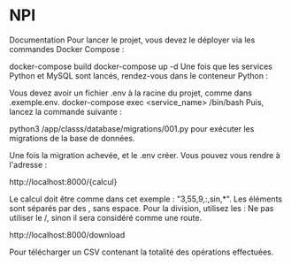 # NPI
Documentation
Pour lancer le projet, vous devez le déployer via les commandes Docker Compose :


docker-compose build
docker-compose up -d
Une fois que les services Python et MySQL sont lancés, rendez-vous dans le conteneur Python :

Vous devez avoir un fichier .env à la racine du projet, comme dans .exemple.env.
docker-compose exec <service_name> /bin/bash
Puis, lancez la commande suivante :

python3 /app/classs/database/migrations/001.py
pour exécuter les migrations de la base de données.


Une fois la migration achevée, et le .env créer. Vous pouvez vous rendre à l'adresse :

http://localhost:8000/{calcul}

Le calcul doit être comme dans cet exemple : "3,55,9,:,sin,*". Les éléments sont séparés par des , sans espace. Pour la division, utilisez les : Ne pas utiliser le /, sinon il sera considéré comme une route.

http://localhost:8000/download

Pour télécharger un CSV contenant la totalité des opérations effectuées.